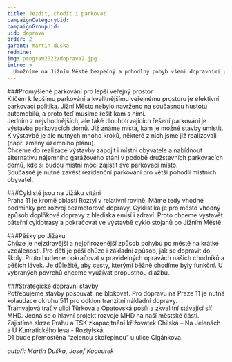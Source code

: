 ```yaml
---
title: Jezdit, chodit i parkovat
campaignCategoryUid: 
campaignGroupUid: 
uid: doprava
order: 2
garant: martin.duska
redmine: 
img: program2022/doprava2.jpg
intro: >
  Umožníme na Jižním Městě bezpečný a pohodlný pohyb všemi dopravními prostředky. Podporujeme rozvoj cyklistických tras, páteřních komunikací a rekonstrukce tras pro pěší. Prosazujeme výstavbu parkovacích domů pro místní obyvatele. I nadále chceme být premiantem v zavádění dobíjecích stanic pro elektromobily.
---
```


###Promyšlené parkování pro lepší veřejný prostor<br>
Klíčem k lepšímu parkování a kvalitnějšímu veřejnému prostoru je efektivní parkovací politika. Jižní Město nebylo navrženo na současnou hustotu automobilů, a proto teď musíme řešit kam s nimi. <br>
Jedním z nejvhodnějších, ale také dlouhotrvajících řešení parkování je výstavba parkovacích domů. Již známe místa, kam je možné stavby umístit. K výstavbě je ale nutných mnoho kroků, některé z nich jsme již realizovali (např. změny územního plánu).<br>
Chceme do realizace výstavby zapojit i místní obyvatele a nabídnout alternativu nájemního garážového stání v podobě družstevních parkovacích domů, kde si budou místní moci zajistit své parkovací místo.<br>
Současně je nutné zavést rezidenční parkování pro větší pohodlí místních obyvatel.

###Cyklisté jsou na Jižáku vítáni<br>
Praha 11 je kromě oblasti Roztyl v relativní rovině. Máme tedy vhodné podmínky pro rozvoj bezmotorové dopravy. Cyklistika je pro město vhodný způsob doplňkové dopravy z hlediska emisí i zdraví. Proto chceme vystavět páteřní cyklotrasy a pokračovat ve výstavbě cyklo stojanů po Jižním Městě.

###Pěšky po Jižáku<br>
Chůze je nejzdravější a nejpřirozenější způsob pohybu po městě na krátké vzdálenosti.  Pro děti je pěší chůze i základní způsob, jak se dopravit do školy.
Proto budeme pokračovat v pravidelných opravách našich chodníků a pěších lávek. Je důležité, aby cesty, kterými běžně chodíme byly funkční. U vybraných povrchů chceme využívat propustnou dlažbu.

###Strategické dopravní stavby<br>
Potřebujeme stavby posouvat, ne blokovat.  Pro dopravu na Praze 11 je nutná kolaudace okruhu 511 pro odklon tranzitní nákladní dopravy. <br>
Tramvajová trať v ulici Türkova a Opatovská posílí a zkvalitní stávající síť MHD. Jedná se o hlavní projekt rozvoje MHD na naší městské části.<br>
Zajistíme skrze Prahu a TSK zkapacitnění křižovatek Chilská – Na Jelenách a U Kunratického lesa - Roztylská.<br>
D1 bude přemostěna “zelenou skořepinou” u ulice Cigánkova.<br>


*autoři: Martin Duška, Josef Kocourek*
